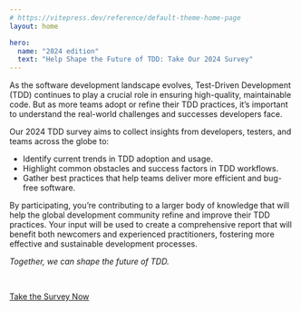 ```yaml
---
# https://vitepress.dev/reference/default-theme-home-page
layout: home

hero:
  name: "2024 edition"
  text: "Help Shape the Future of TDD: Take Our 2024 Survey"
---
```


As the software development landscape evolves, Test-Driven Development (TDD) continues to play a crucial role in ensuring high-quality, maintainable code. But as more teams adopt or refine their TDD practices, it’s important to understand the real-world challenges and successes developers face.

Our 2024 TDD survey aims to collect insights from developers, testers, and teams across the globe to:

- Identify current trends in TDD adoption and usage.
- Highlight common obstacles and success factors in TDD workflows.
- Gather best practices that help teams deliver more efficient and bug-free software.

By participating, you’re contributing to a larger body of knowledge that will help the global development community refine and improve their TDD practices. Your input will be used to create a comprehensive report that will benefit both newcomers and experienced practitioners, fostering more effective and sustainable development processes.

*Together, we can shape the future of TDD.*

<br />

[Take the Survey Now](https://forms.gle/QHGra5GLdae3Rf9GA)

